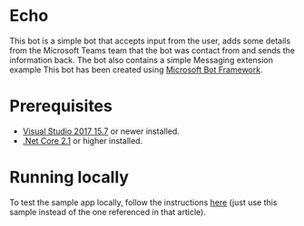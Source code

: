 ﻿# Echo

This bot is a simple bot that accepts input from the user, adds some details from the Microsoft Teams team that the bot was contact from and sends the information back. The bot also contains a simple Messaging extension example
This bot has been created using [Microsoft Bot Framework][1].

# Prerequisites
- [Visual Studio 2017 15.7][2] or newer installed.
- [.Net Core 2.1][3] or higher installed.  

# Running locally
To test the sample app locally, follow the instructions [here][4] (just use this sample instead of the one referenced in that article).

[1]: https://dev.botframework.com
[2]: https://docs.microsoft.com/en-us/visualstudio/releasenotes/vs2017-relnotes
[3]: https://dotnet.microsoft.com/download/dotnet-core/2.1
[4]: https://docs.microsoft.com/en-us/microsoftteams/platform/get-started/get-started-dotnet-app-studio